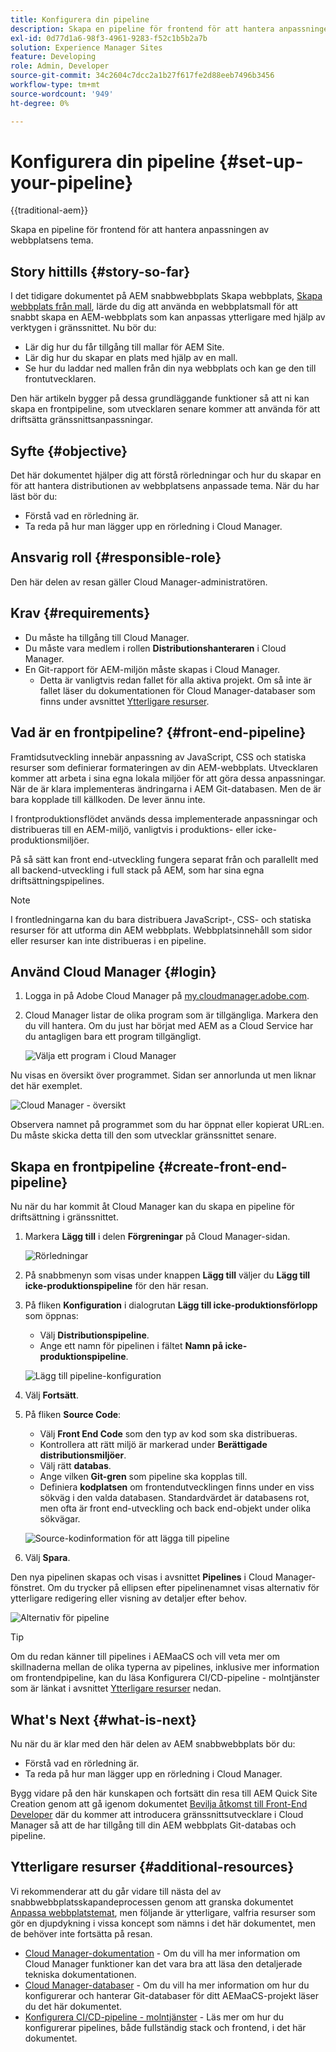 ```yaml
---
title: Konfigurera din pipeline
description: Skapa en pipeline för frontend för att hantera anpassningen av webbplatsens tema.
exl-id: 0d77d1a6-98f3-4961-9283-f52c1b5b2a7b
solution: Experience Manager Sites
feature: Developing
role: Admin, Developer
source-git-commit: 34c2604c7dcc2a1b27f617fe2d88eeb7496b3456
workflow-type: tm+mt
source-wordcount: '949'
ht-degree: 0%

---
```


# Konfigurera din pipeline {#set-up-your-pipeline}

{{traditional-aem}}

Skapa en pipeline för frontend för att hantera anpassningen av webbplatsens tema.

## Story hittills {#story-so-far}

I det tidigare dokumentet på AEM snabbwebbplats Skapa webbplats, [Skapa webbplats från mall](create-site.md), lärde du dig att använda en webbplatsmall för att snabbt skapa en AEM-webbplats som kan anpassas ytterligare med hjälp av verktygen i gränssnittet. Nu bör du:

* Lär dig hur du får tillgång till mallar för AEM Site.
* Lär dig hur du skapar en plats med hjälp av en mall.
* Se hur du laddar ned mallen från din nya webbplats och kan ge den till frontutvecklaren.

Den här artikeln bygger på dessa grundläggande funktioner så att ni kan skapa en frontpipeline, som utvecklaren senare kommer att använda för att driftsätta gränssnittsanpassningar.

## Syfte {#objective}

Det här dokumentet hjälper dig att förstå rörledningar och hur du skapar en för att hantera distributionen av webbplatsens anpassade tema. När du har läst bör du:

* Förstå vad en rörledning är.
* Ta reda på hur man lägger upp en rörledning i Cloud Manager.

## Ansvarig roll {#responsible-role}

Den här delen av resan gäller Cloud Manager-administratören.

## Krav {#requirements}

* Du måste ha tillgång till Cloud Manager.
* Du måste vara medlem i rollen **Distributionshanteraren** i Cloud Manager.
* En Git-rapport för AEM-miljön måste skapas i Cloud Manager.
   * Detta är vanligtvis redan fallet för alla aktiva projekt. Om så inte är fallet läser du dokumentationen för Cloud Manager-databaser som finns under avsnittet [Ytterligare resurser](#additional-resources).

## Vad är en frontpipeline? {#front-end-pipeline}

Framtidsutveckling innebär anpassning av JavaScript, CSS och statiska resurser som definierar formateringen av din AEM-webbplats. Utvecklaren kommer att arbeta i sina egna lokala miljöer för att göra dessa anpassningar. När de är klara implementeras ändringarna i AEM Git-databasen. Men de är bara kopplade till källkoden. De lever ännu inte.

I frontproduktionsflödet används dessa implementerade anpassningar och distribueras till en AEM-miljö, vanligtvis i produktions- eller icke-produktionsmiljöer.

På så sätt kan front end-utveckling fungera separat från och parallellt med all backend-utveckling i full stack på AEM, som har sina egna driftsättningspipelines.

>[!NOTE]
>
>I frontledningarna kan du bara distribuera JavaScript-, CSS- och statiska resurser för att utforma din AEM webbplats. Webbplatsinnehåll som sidor eller resurser kan inte distribueras i en pipeline.

## Använd Cloud Manager {#login}

1. Logga in på Adobe Cloud Manager på [my.cloudmanager.adobe.com](https://my.cloudmanager.adobe.com/).

1. Cloud Manager listar de olika program som är tillgängliga. Markera den du vill hantera. Om du just har börjat med AEM as a Cloud Service har du antagligen bara ett program tillgängligt.

   ![Välja ett program i Cloud Manager](assets/cloud-manager-select-program.png)

Nu visas en översikt över programmet. Sidan ser annorlunda ut men liknar det här exemplet.

![Cloud Manager - översikt](assets/cloud-manager-overview.png)

Observera namnet på programmet som du har öppnat eller kopierat URL:en. Du måste skicka detta till den som utvecklar gränssnittet senare.

## Skapa en frontpipeline {#create-front-end-pipeline}

Nu när du har kommit åt Cloud Manager kan du skapa en pipeline för driftsättning i gränssnittet.

1. Markera **Lägg till** i delen **Förgreningar** på Cloud Manager-sidan.

   ![Rörledningar](assets/pipelines-add.png)

1. På snabbmenyn som visas under knappen **Lägg till** väljer du **Lägg till icke-produktionspipeline** för den här resan.

1. På fliken **Konfiguration** i dialogrutan **Lägg till icke-produktionsförlopp** som öppnas:
   * Välj **Distributionspipeline**.
   * Ange ett namn för pipelinen i fältet **Namn på icke-produktionspipeline**.

   ![Lägg till pipeline-konfiguration](assets/add-pipeline-configuration.png)

1. Välj **Fortsätt**.

1. På fliken **Source Code**:
   * Välj **Front End Code** som den typ av kod som ska distribueras.
   * Kontrollera att rätt miljö är markerad under **Berättigade distributionsmiljöer**.
   * Välj rätt **databas**.
   * Ange vilken **Git-gren** som pipeline ska kopplas till.
   * Definiera **kodplatsen** om frontendutvecklingen finns under en viss sökväg i den valda databasen. Standardvärdet är databasens rot, men ofta är front end-utveckling och back end-objekt under olika sökvägar.

   ![Source-kodinformation för att lägga till pipeline](assets/add-pipeline-source-code.png)

1. Välj **Spara**.

Den nya pipelinen skapas och visas i avsnittet **Pipelines** i Cloud Manager-fönstret. Om du trycker på ellipsen efter pipelinenamnet visas alternativ för ytterligare redigering eller visning av detaljer efter behov.

![Alternativ för pipeline](assets/new-pipeline.png)

>[!TIP]
>
>Om du redan känner till pipelines i AEMaaCS och vill veta mer om skillnaderna mellan de olika typerna av pipelines, inklusive mer information om frontendpipeline, kan du läsa Konfigurera CI/CD-pipeline - molntjänster som är länkat i avsnittet [Ytterligare resurser](#additional-resources) nedan.

## What&#39;s Next {#what-is-next}

Nu när du är klar med den här delen av AEM snabbwebbplats bör du:

* Förstå vad en rörledning är.
* Ta reda på hur man lägger upp en rörledning i Cloud Manager.

Bygg vidare på den här kunskapen och fortsätt din resa till AEM Quick Site Creation genom att gå igenom dokumentet [Bevilja åtkomst till Front-End Developer](grant-access.md) där du kommer att introducera gränssnittsutvecklare i Cloud Manager så att de har tillgång till din AEM webbplats Git-databas och pipeline.

## Ytterligare resurser {#additional-resources}

Vi rekommenderar att du går vidare till nästa del av snabbwebbplatsskapandeprocessen genom att granska dokumentet [Anpassa webbplatstemat](customize-theme.md), men följande är ytterligare, valfria resurser som gör en djupdykning i vissa koncept som nämns i det här dokumentet, men de behöver inte fortsätta på resan.

* [Cloud Manager-dokumentation](https://experienceleague.adobe.com/docs/experience-manager-cloud-service/onboarding/onboarding-concepts/cloud-manager-introduction.html) - Om du vill ha mer information om Cloud Manager funktioner kan det vara bra att läsa den detaljerade tekniska dokumentationen.
* [Cloud Manager-databaser](/help/implementing/cloud-manager/managing-code/managing-repositories.md) - Om du vill ha mer information om hur du konfigurerar och hanterar Git-databaser för ditt AEMaaCS-projekt läser du det här dokumentet.
* [Konfigurera CI/CD-pipeline - molntjänster](/help/implementing/cloud-manager/configuring-pipelines/introduction-ci-cd-pipelines.md) - Läs mer om hur du konfigurerar pipelines, både fullständig stack och frontend, i det här dokumentet.
